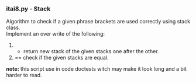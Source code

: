 ### itai8.py - Stack
Algorithm to check if a given phrase brackets are used correctly using stack class.  
Implement an over write of the following:  
1.	+  return new stack of the given stacks one after the other.  
2.	== check if the given stacks are equal.  

**note:** this script use in code doctests witch may make it look long and a bit harder to read.
